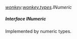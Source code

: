 _[wonkey](../../modules/wonkey/wonkey-module.md):[wonkey.types](../../modules/wonkey/wonkey-types.md).INumeric_
##### Interface INumeric
Implemented by numeric types.
